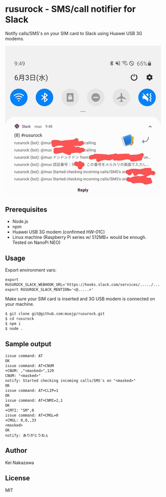 # rusurock - SMS/call notifier for Slack

Notify calls/SMS's on your SIM card to Slack using Huawei USB 3G modems.

![screenshot-01](https://raw.githubusercontent.com/muojp/rusurock/images/screenshot-01.png)

## Prerequisites

 - Node.js
 - npm
 - Huawei USB 3G modem (confirmed HW-01C)
 - Linux machine (Raspberry Pi series w/ 512MB+ would be enough. Tested on NanoPi NEO)

## Usage

Export environment vars:

```
export RUSUROCK_SLACK_WEBHOOK_URL='https://hooks.slack.com/services/...../...../.....'
export RUSUROCK_SLACK_MENTION='<@.....>'
```

Make sure your SIM card is inserted and 3G USB modem is connected on your machine.

```
$ git clone git@github.com:muojp/rusurock.git
$ cd rusurock
$ npm i
$ node .
```

## Sample output

```
issue command: AT
OK
issue command: AT+CNUM
+CNUM: ,"<masked>",129
CNUM: "<masked>"
notify: Started checking incoming calls/SMS's on "<masked>"
OK
issue command: AT+CLIP=1
OK
issue command: AT+CNMI=2,1
OK
+CMTI: "SM",0
issue command: AT+CMGL=0
+CMGL: 0,0,,33
<masked>
OK
notify: ありがとうねぇ
```

## Author

Kei Nakazawa

## License

MIT
